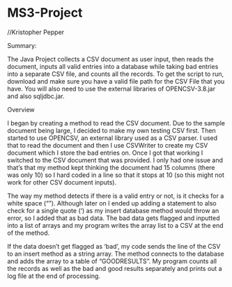 # MS3-Project
//Kristopher Pepper

Summary:

The Java Project collects a CSV document as user input, then reads the document, inputs all valid entries into a database while taking bad entries into a separate CSV file, and counts all the records.
To get the script to run, download and make sure you have a valid file path for the CSV File that you have. You will also need to use the external libraries of OPENCSV-3.8.jar and also sqljdbc.jar.

Overview

I began by creating a method to read the CSV document.  Due to the sample document being large, I decided to make my own testing CSV first. Then started to use OPENCSV, an external library used as a CSV parser. I used that to read the document and then I use CSVWriter to create my CSV document which I store the bad entries on. Once I got that working I switched to the CSV document that was provided. I only had one issue and that’s that my method kept thinking the document had 15 columns (there was only 10) so I hard coded in a line so that it stops at 10 (so this might not work for other CSV document inputs). 

The way my method detects if there is a valid entry or not, is it checks for a white space (“”). Although later on I ended up adding a statement to also check for a single quote (‘) as my insert database method would throw an error, so I added that as bad data. The bad data gets flagged and inputted into a list of arrays and my program writes the array list to a CSV at the end of the method.

If the data doesn’t get flagged as ‘bad’, my code sends the line of the CSV to an insert method as a string array.  The method connects to the database and adds the array to a table of “GOODRESULTS”.  My program counts all the records as well as the bad and good results separately and prints out a log file at the end of processing.
